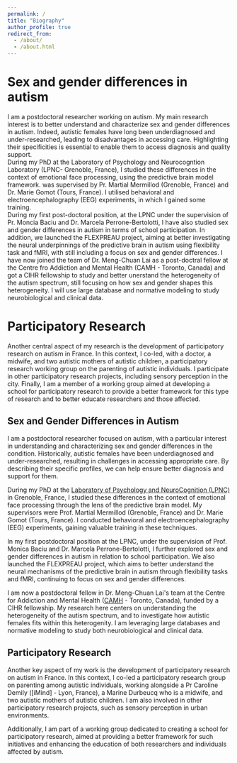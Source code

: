 ```yaml
---
permalink: /
title: "Biography"
author_profile: true
redirect_from: 
  - /about/
  - /about.html
---
```


Sex and gender differences in autism
======
I am a postdoctoral researcher working on autism. My main research interest is to better understand and characterize sex and gender differences in autism. Indeed, autistic females have long been underdiagnosed and under-researched, leading to disadvantages in accessing care. Highlighting their specificities is essential to enable them to access diagnosis and quality support.  
During my PhD at the Laboratory of Psychology and Neurocogntion Laboratory (LPNC- Grenoble, France), I studied these differences in the context of emotional face processing, using the predictive brain model framework.  was supervised by Pr. Martial Mermillod (Grenoble, France) and Dr. Marie Gomot (Tours, France). I utilised behavioral and electroencephalography (EEG) experiments, in which I gained some training.  
During my first post-doctoral position, at the LPNC under the supervision of Pr. Moncia Baciu and Dr. Marcela Perrone-Bertolotti, I have also studied sex and gender differences in autism in terms of school participation. In addition, we launched the FLEXPREAU project, aiming at better investigating the neural underpinnings of the predictive brain in autism using flexibility task and fMRI, with still including a focus on sex and gender differences.
I have now joined the team of Dr. Meng-Chuan Lai as a post-doctral fellow at the Centre fro Addiction and Mental Health (CAMH - Toronto, Canada) and got a CIHR fellowship to study and better unerstand the heterogeneity of the autism spectrum, still focusing on how sex and gender shapes this heterogeneity. I will use large database and normative modeling to study neurobiological and clinical data.


Participatory Research
======
Another central aspect of my research is the development of participatory research on autism in France. In this context, I co-led, with a doctor, a midwife, and two autistic mothers of autistic children, a participatory research working group on the parenting of autistic individuals. I participate in other participatory research projects, including sensory perception in the city. Finally, I am a member of a working group aimed at developing a school for participatory research to provide a better framework for this type of research and to better educate researchers and those affected.


## Sex and Gender Differences in Autism
I am a postdoctoral researcher focused on autism, with a particular interest in understanding and characterizing sex and gender differences in the condition. Historically, autistic females have been underdiagnosed and under-researched, resulting in challenges in accessing appropriate care. By describing their specific profiles, we can help ensure better diagnosis and support for them.

During my PhD at the [Laboratory of Psychology and NeuroCognition (LPNC)](https://lpnc.univ-grenoble-alpes.fr/en) in Grenoble, France, I studied these differences in the context of emotional face processing through the lens of the predictive brain model. My supervisors were Prof. Martial Mermillod (Grenoble, France) and Dr. Marie Gomot (Tours, France). I conducted behavioral and electroencephalography (EEG) experiments, gaining valuable training in these techniques.

In my first postdoctoral position at the LPNC, under the supervision of Prof. Monica Baciu and Dr. Marcela Perrone-Bertolotti, I further explored sex and gender differences in autism in relation to school participation. We also launched the FLEXPREAU project, which aims to better understand the neural mechanisms of the predictive brain in autism through flexibility tasks and fMRI, continuing to focus on sex and gender differences.

I am now a postdoctoral fellow in Dr. Meng-Chuan Lai's team at the Centre for Addiction and Mental Health ([CAMH](https://www.camh.ca) - Toronto, Canada), funded by a CIHR fellowship. My research here centers on understanding the heterogeneity of the autism spectrum, and to investigate how autistic females fits within this heterogenity. I am leveraging large databases and normative modeling to study both neurobiological and clinical data.

## Participatory Research
Another key aspect of my work is the development of participatory research on autism in France. In this context, I co-led a participatory research group on parenting among autistic individuals, working alongside a Pr Caroline Demily ([iMind] - Lyon, France), a Marine Durbeucq who is a midwife, and two autistic mothers of autistic children. I am also involved in other participatory research projects, such as sensory perception in urban environments.

Additionally, I am part of a working group dedicated to creating a school for participatory research, aimed at providing a better framework for such initiatives and enhancing the education of both researchers and individuals affected by autism.


